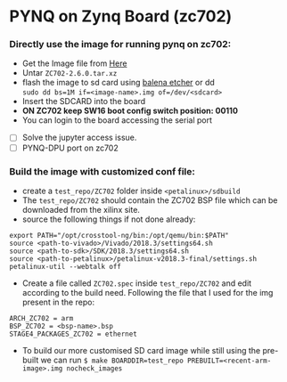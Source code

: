 # PYNQ on Zynq Board (zc702)


### Directly use the image for running pynq on zc702:

- Get the Image file from [Here](https://drive.google.com/file/d/1yqIqKBsLTee0bAPET0PcrAWoWAk6VIH9/view?usp=sharing)
- Untar `ZC702-2.6.0.tar.xz`
- flash the image to sd card using [balena etcher](https://www.balena.io/etcher/) or dd <br>
`sudo dd bs=1M if=<image-name>.img of=/dev/<sdcard>`
- Insert the SDCARD into the board
- **ON ZC702 keep SW16 boot config switch position: 00110**
- You can login to the board accessing the serial port
- [ ] Solve the jupyter access issue.
- [ ] PYNQ-DPU port on zc702

### Build the image with customized conf file:

- create a `test_repo/ZC702` folder inside `<petalinux>/sdbuild`
- The `test_repo/ZC702` should contain the ZC702 BSP file which can be downloaded from the xilinx site.
- source the following things if not done already: 
```
export PATH="/opt/crosstool-ng/bin:/opt/qemu/bin:$PATH"
source <path-to-vivado>/Vivado/2018.3/settings64.sh
source <path-to-sdk>/SDK/2018.3/settings64.sh
source <path-to-petalinux>/petalinux-v2018.3-final/settings.sh
petalinux-util --webtalk off
```

- Create a file called `ZC702.spec` inside `test_repo/ZC702` and edit according to the build need. Following the file that I used for the img present in the repo:

```
ARCH_ZC702 = arm
BSP_ZC702 = <bsp-name>.bsp
STAGE4_PACKAGES_ZC702 = ethernet
```

- To build our more customised SD card image while still using the pre-built we can run
`$ make BOARDDIR=test_repo PREBUILT=<recent-arm-image>.img nocheck_images`